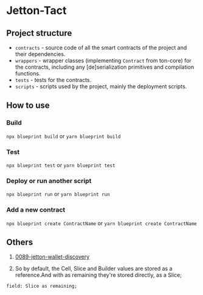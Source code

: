 # Jetton-Tact

## Project structure

-   `contracts` - source code of all the smart contracts of the project and their dependencies.
-   `wrappers` - wrapper classes (implementing `Contract` from ton-core) for the contracts, including any [de]serialization primitives and compilation functions.
-   `tests` - tests for the contracts.
-   `scripts` - scripts used by the project, mainly the deployment scripts.

## How to use

### Build

`npx blueprint build` or `yarn blueprint build`

### Test

`npx blueprint test` or `yarn blueprint test`

### Deploy or run another script

`npx blueprint run` or `yarn blueprint run`

### Add a new contract

`npx blueprint create ContractName` or `yarn blueprint create ContractName`

## Others

1. [0089-jetton-wallet-discovery](https://github.com/ton-blockchain/TEPs/blob/master/text/0089-jetton-wallet-discovery.md)

2. So by default, the Cell, Slice and Builder values are stored as a reference.And with as remaining they're stored directly, as a Slice;

```
field: Slice as remaining;
```